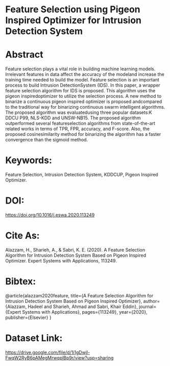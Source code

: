 
# Feature Selection using Pigeon Inspired Optimizer for Intrusion Detection System

# Abstract
Feature selection plays a vital role in building machine learning models. Irrelevant features in data affect the accuracy of the modeland increase the training time needed to build the model.  Feature selection is an important process to build Intrusion DetectionSystem (IDS). In this paper, a wrapper feature selection algorithm for IDS is proposed.  This algorithm uses the pigeon inspiredoptimizer  to  utilize  the  selection  process.   A  new  method  to  binarize  a  continuous  pigeon  inspired  optimizer  is  proposed  andcompared to the traditional way for binarizing continuous swarm intelligent algorithms.  The proposed algorithm was evaluatedusing three popular datasets:K DDCU P99, NLS-KDD and UNSW-NB15.  The proposed algorithm outperformed several featureselection algorithms from state-of-the-art related works in terms of TPR, FPR, accuracy, and F-score.  Also, the proposed cosinesimilarity method for binarizing the algorithm has a faster convergence than the sigmoid method.

# Keywords: 
Feature Selection, Intrusion Detection System, KDDCUP, Pigeon Inspired Optimizer.
# DOI: 
https://doi.org/10.1016/j.eswa.2020.113249
# Cite As: 
Alazzam, H., Sharieh, A., & Sabri, K. E. (2020). A Feature Selection Algorithm for Intrusion Detection System Based on Pigeon Inspired Optimizer. Expert Systems with Applications, 113249.

# Bibtex: 
@article{alazzam2020feature,
  title={A Feature Selection Algorithm for Intrusion Detection System Based on Pigeon Inspired Optimizer},
  author={Alazzam, Hadeel and Sharieh, Ahmad and Sabri, Khair Eddin},
  journal={Expert Systems with Applications},
  pages={113249},
  year={2020},
  publisher={Elsevier}
}

# Dataset Link:
https://drive.google.com/file/d/1i1gDwjl-FwqW2RyB6pAMegMrwqplBp9r/view?usp=sharing
